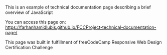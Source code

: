 This is an example of technical documentation page describing a brief overview of JavaScript

You can access this page on: https://farhanhamidlubis.github.io/FCCProject-technical-documentation-page/

This page was built in fulfillment of freeCodeCamp Responsive Web Design Certification Challenge
